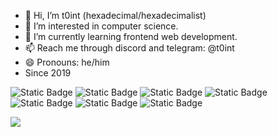- 👋 Hi, I’m t0int (hexadecimal/hexadecimalist)
- 👀 I’m interested in computer science.
- 🌱 I’m currently learning frontend web development.
- 📫 Reach me through discord and telegram: @t0int
- 😄 Pronouns: he/him
- Since 2019
  
![Static Badge](https://img.shields.io/badge/typescript-black?style=for-the-badge&logo=typescript)
![Static Badge](https://img.shields.io/badge/javascript-black?style=for-the-badge&logo=javascript)
![Static Badge](https://img.shields.io/badge/nextjs-black?style=for-the-badge&logo=next.js)
![Static Badge](https://img.shields.io/badge/react-black?style=for-the-badge&logo=react)
![Static Badge](https://img.shields.io/badge/shadcnui-black?style=for-the-badge&logo=shadcnui)
![Static Badge](https://img.shields.io/badge/go-black?style=for-the-badge&logo=go)
![Static Badge](https://img.shields.io/badge/python-black?style=for-the-badge&logo=python)



![](http://badges.pufler.dev/visits/t0int1337/t0int1337?color=black&logo=github&style=for-the-badge)
